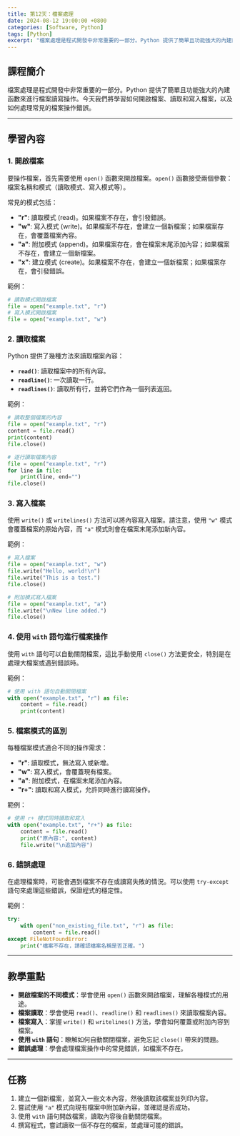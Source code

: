 ```yaml
---
title: 第12天：檔案處理
date: 2024-08-12 19:00:00 +0800
categories: [Software, Python]
tags: [Python] 
excerpt: "檔案處理是程式開發中非常重要的一部分。Python 提供了簡單且功能強大的內建函數來進行檔案讀寫操作。今天我們將學習如何開啟檔案、讀取和寫入檔案，以及如何處理常見的檔案操作錯誤"
---
```


## 課程簡介
檔案處理是程式開發中非常重要的一部分。Python 提供了簡單且功能強大的內建函數來進行檔案讀寫操作。今天我們將學習如何開啟檔案、讀取和寫入檔案，以及如何處理常見的檔案操作錯誤。

---

## 學習內容

### 1. 開啟檔案

要操作檔案，首先需要使用 `open()` 函數來開啟檔案。`open()` 函數接受兩個參數：檔案名稱和模式（讀取模式、寫入模式等）。

常見的模式包括：
- **"r"**: 讀取模式 (read)。如果檔案不存在，會引發錯誤。
- **"w"**: 寫入模式 (write)。如果檔案不存在，會建立一個新檔案；如果檔案存在，會覆蓋檔案內容。
- **"a"**: 附加模式 (append)。如果檔案存在，會在檔案末尾添加內容；如果檔案不存在，會建立一個新檔案。
- **"x"**: 建立模式 (create)。如果檔案不存在，會建立一個新檔案；如果檔案存在，會引發錯誤。

範例：
```python
# 讀取模式開啟檔案
file = open("example.txt", "r")
# 寫入模式開啟檔案
file = open("example.txt", "w")
```

### 2. 讀取檔案

Python 提供了幾種方法來讀取檔案內容：
- **`read()`**: 讀取檔案中的所有內容。
- **`readline()`**: 一次讀取一行。
- **`readlines()`**: 讀取所有行，並將它們作為一個列表返回。

範例：
```python
# 讀取整個檔案的內容
file = open("example.txt", "r")
content = file.read()
print(content)
file.close()

# 逐行讀取檔案內容
file = open("example.txt", "r")
for line in file:
    print(line, end="")
file.close()
```

### 3. 寫入檔案

使用 `write()` 或 `writelines()` 方法可以將內容寫入檔案。請注意，使用 `"w"` 模式會覆蓋檔案的原始內容，而 `"a"` 模式則會在檔案末尾添加新內容。

範例：
```python
# 寫入檔案
file = open("example.txt", "w")
file.write("Hello, world!\n")
file.write("This is a test.")
file.close()

# 附加模式寫入檔案
file = open("example.txt", "a")
file.write("\nNew line added.")
file.close()
```

### 4. 使用 `with` 語句進行檔案操作

使用 `with` 語句可以自動關閉檔案，這比手動使用 `close()` 方法更安全，特別是在處理大檔案或遇到錯誤時。

範例：
```python
# 使用 with 語句自動關閉檔案
with open("example.txt", "r") as file:
    content = file.read()
    print(content)
```

### 5. 檔案模式的區別

每種檔案模式適合不同的操作需求：
- **"r"**: 讀取模式，無法寫入或新增。
- **"w"**: 寫入模式，會覆蓋現有檔案。
- **"a"**: 附加模式，在檔案末尾添加內容。
- **"r+"**: 讀取和寫入模式，允許同時進行讀寫操作。

範例：
```python
# 使用 r+ 模式同時讀取和寫入
with open("example.txt", "r+") as file:
    content = file.read()
    print("原內容:", content)
    file.write("\n追加內容")
```

### 6. 錯誤處理

在處理檔案時，可能會遇到檔案不存在或讀寫失敗的情況。可以使用 `try-except` 語句來處理這些錯誤，保證程式的穩定性。

範例：
```python
try:
    with open("non_existing_file.txt", "r") as file:
        content = file.read()
except FileNotFoundError:
    print("檔案不存在，請確認檔案名稱是否正確。")
```

---

## 教學重點
- **開啟檔案的不同模式**：學會使用 `open()` 函數來開啟檔案，理解各種模式的用途。
- **檔案讀取**：學會使用 `read()`、`readline()` 和 `readlines()` 來讀取檔案內容。
- **檔案寫入**：掌握 `write()` 和 `writelines()` 方法，學會如何覆蓋或附加內容到檔案。
- **使用 `with` 語句**：瞭解如何自動關閉檔案，避免忘記 `close()` 帶來的問題。
- **錯誤處理**：學會處理檔案操作中的常見錯誤，如檔案不存在。

---

## 任務
1. 建立一個新檔案，並寫入一些文本內容，然後讀取該檔案並列印內容。
2. 嘗試使用 `"a"` 模式向現有檔案中附加新內容，並確認是否成功。
3. 使用 `with` 語句開啟檔案，讀取內容後自動關閉檔案。
4. 撰寫程式，嘗試讀取一個不存在的檔案，並處理可能的錯誤。
